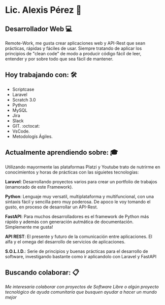 # Lic. Alexis Pérez 🚀
## __Desarrollador Web__ :computer:
Remote-Work, me gusta crear aplicaciones web y API-Rest que sean prácticas, rápidas y fáciles de usar. Siempre tratando de aplicar los principios de "clean code" de modo a producir código fácil de leer, entender y por sobre todo que sea fácil de mantener.  

## Hoy trabajando con: 🛠️

* Scriptcase
* Laravel
* Scratch 3.0
* Python
* MySQL
* Jira
* Slack
* GIT. :octocat:
* VsCode.
* Metodologís Ágiles.

## Actualmente aprendiendo sobre: :mortar_board:

Utilizando mayormente las plataformas Platzi y Youtube trato de nutrirme en conocimientos y horas de prácticas con las siguietes tecnologías:

__Laravel__: Desarrollando proyectos varios para crear un portfolio de trabajos (enamorado de este Framework).

__Python__: Lenguaje muy versatil, multiplataforma y multifuncional, con una sintaxis fácil y sencilla pero muy poderosa. De apoco le voy tomando el gusto, en proceso de desarrollar un API-Rest.

__FastAPI__: Para muchos desarrolladores es el framework de Python más rápido y además con generación autmática de documentación. Simplemente me gusta!

__API REST__: El presente y futuro de la comunicación entre aplicaciones. El alfa y el omega del desarrollo de servicios de aplicaciones.

__S.O.L.I.D.__: Serie de principios y buenas prácticas para el desarrollo de software, investigando bastante como ir aplicandolo con Laravel y FastAPI


## Buscando colaborar: 📋

_Me interesaría colaborar con proyectos de Software Libre o algún proyecto tecnológico de ayuda comunitaria que busquen ayudar a hacer un mundo mejor_









